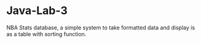 # Java-Lab-3
NBA Stats database, a simple system to take formatted data and display is as a table with sorting function.
